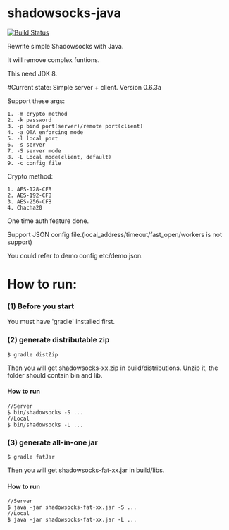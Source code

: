 shadowsocks-java
================

[![Build Status](https://travis-ci.org/Bestoa/shadowsocks-java.svg?branch=master)](https://travis-ci.org/Bestoa/shadowsocks-java)

Rewrite simple Shadowsocks with Java.

It will remove complex funtions.

This need JDK 8.

#Current state:
Simple server + client. Version 0.6.3a

Support these args:

    1. -m crypto method
    2. -k password
    3. -p bind port(server)/remote port(client)
    4. -a OTA enforcing mode
    5. -l local port
    6. -s server
    7. -S server mode
    8. -L Local mode(client, default)
    9. -c config file

Crypto method:

    1. AES-128-CFB
    2. AES-192-CFB
    3. AES-256-CFB
    4. Chacha20

One time auth feature done.

Support JSON config file.(local\_address/timeout/fast\_open/workers is not support)

You could refer to demo config etc/demo.json.

How to run:
===========
### (1) Before you start
You must have 'gradle' installed first.

### (2) generate distributable zip
```
$ gradle distZip
```

Then you will get shadowsocks-xx.zip in build/distributions.
Unzip it, the folder should contain bin and lib.

#### How to run
```
//Server
$ bin/shadowsocks -S ...
//Local
$ bin/shadowsocks -L ...
```

### (3) generate all-in-one jar
```
$ gradle fatJar
```

Then you will get shadowsocks-fat-xx.jar in build/libs.

#### How to run
```
//Server
$ java -jar shadowsocks-fat-xx.jar -S ...
//Local
$ java -jar shadowsocks-fat-xx.jar -L ...
```
